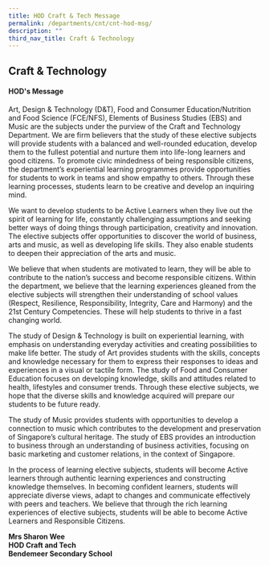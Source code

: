 ```yaml
---
title: HOD Craft & Tech Message
permalink: /departments/cnt/cnt-hod-msg/
description: ""
third_nav_title: Craft & Technology
---
```

## **Craft & Technology**

 #### HOD's Message

Art, Design & Technology (D&T), Food and Consumer Education/Nutrition and Food Science (FCE/NFS), Elements of Business Studies (EBS) and Music are the subjects under the purview of the Craft and Technology Department. We are firm believers that the study of these elective subjects will provide students with a balanced and well-rounded education, develop them to the fullest potential and nurture them into life-long learners and good citizens. To promote civic mindedness of being responsible citizens, the department’s experiential learning programmes provide opportunities for students to work in teams and show empathy to others. Through these learning processes, students learn to be creative and develop an inquiring mind.

We want to develop students to be Active Learners when they live out the spirit of learning for life, constantly challenging assumptions and seeking better ways of doing things through participation, creativity and innovation. The elective subjects offer opportunities to discover the world of business, arts and music, as well as developing life skills. They also enable students to deepen their appreciation of the arts and music.

We believe that when students are motivated to learn, they will be able to contribute to the nation’s success and become responsible citizens. Within the department, we believe that the learning experiences gleaned from the elective subjects will strengthen their understanding of school values (Respect, Resilience, Responsibility, Integrity, Care and Harmony) and the 21st Century Competencies. These will help students to thrive in a fast changing world.

The study of Design & Technology is built on experiential learning, with emphasis on understanding everyday activities and creating possibilities to make life better. The study of Art provides students with the skills, concepts and knowledge necessary for them to express their responses to ideas and experiences in a visual or tactile form. The study of Food and Consumer Education focuses on developing knowledge, skills and attitudes related to health, lifestyles and consumer trends. Through these elective subjects, we hope that the diverse skills and knowledge acquired will prepare our students to be future ready.

The study of Music provides students with opportunities to develop a connection to music which contributes to the development and preservation of Singapore’s cultural heritage. The study of EBS provides an introduction to business through an understanding of business activities, focusing on basic marketing and customer relations, in the context of Singapore.

In the process of learning elective subjects, students will become Active learners through authentic learning experiences and constructing knowledge themselves. In becoming confident learners, students will appreciate diverse views, adapt to changes and communicate effectively with peers and teachers.  We believe that through the rich learning experiences of elective subjects, students will be able to become Active Learners and Responsible Citizens.


**Mrs Sharon Wee <br>
HOD Craft and Tech <br>
Bendemeer Secondary School**